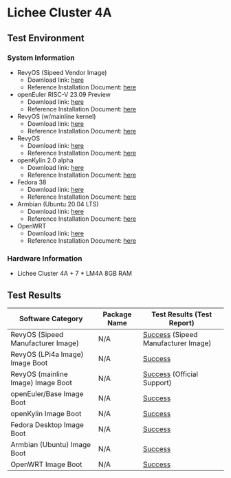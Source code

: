 # Lichee Cluster 4A

## Test Environment

### System Information

- RevyOS (Sipeed Vendor Image)
    - Download link: [here](https://dl.sipeed.com/shareURL/LICHEE/LicheeCluster4A/04_Firmware/lpi4a/bin)
    - Reference Installation Document: [here](https://wiki.sipeed.com/hardware/zh/lichee/th1520/lc4a/lc4a.html)
- openEuler RISC-V 23.09 Preview
    - Download link: [here](https://mirror.iscas.ac.cn/openeuler-sig-riscv/openEuler-RISC-V/preview/openEuler-23.09-V1-riscv64/lpi4a/)
    - Reference Installation Document: [here](https://revyos.github.io/)
- RevyOS (w/mainline kernel)
    - Download link: [here](https://mirror.iscas.ac.cn/revyos/extra/images/lpi4amain/20240127/)
    - Reference Installation Document: [here](https://revyos.github.io/)
- RevyOS
    - Download link: [here](https://mirror.iscas.ac.cn/revyos/extra/images/lpi4a/)
    - Reference Installation Document: [here](https://docs.revyos.dev/)
- openKylin 2.0 alpha
    - Download link: [here](https://www.openkylin.top/downloads/index-cn.html)
    - Reference Installation Document: [here](https://docs.openkylin.top/zh/%E7%A4%BE%E5%8C%BA%E5%BC%80%E5%8F%91%E6%8C%87%E5%8D%97/riscv%E4%B8%8A%E5%AE%89%E8%A3%85openKylin)
- Fedora 38
    - Download link: [here](https://openkoji.iscas.ac.cn/pub/dl/riscv/T-Head/th1520_light/images/)
    - Reference Installation Document: [here](https://fedoraproject.org/wiki/Architectures/RISC-V/T-Head)
- Armbian (Ubuntu 20.04 LTS)
    - Download link: [here](https://github.com/chainsx/armbian-riscv-build/tree/main)
    - Reference Installation Document: [here](https://github.com/chainsx/armbian-riscv-build/blob/main/doc/licheepi-4a-install-guide.md)
- OpenWRT
    - Download link: [here](https://github.com/chainsx/openwrt-th1520/releases)
    - Reference Installation Document: [here](https://github.com/chainsx/armbian-riscv-build/blob/main/doc/licheepi-4a-install-guide.md)

### Hardware Information

- Lichee Cluster 4A + 7 * LM4A 8GB RAM

## Test Results


| Software Category                  | Package Name | Test Results (Test Report)                        |
| ---------------------------------- | ------------ | ------------------------------------------------- |
| RevyOS (Sipeed Manufacturer Image) | N/A          | [Success][RevySipeed] (Sipeed Manufacturer Image) |
| RevyOS (LPi4a Image) Image Boot    | N/A          | [Success][RevyLPi]                                |
| RevyOS (mainline Image) Image Boot | N/A          | [Success][RevyOS] (Official Support)              |
| openEuler/Base Image Boot          | N/A          | [Success][oERV]                                   |
| openKylin Image Boot               | N/A          | [Success][oK]                                     |
| Fedora Desktop Image Boot          | N/A          | [Success][Fedora]                                 |
| Armbian (Ubuntu) Image Boot        | N/A          | [Success][Armbian]                                |
| OpenWRT Image Boot                 | N/A          | [Success][OpenWRT]                                |

[RevySipeed]: ./RevyOS/README_Sipeed.md
[RevyLPi]: ./RevyOS/README_lpi4a.md
[RevyOS]: ./RevyOS/README.md
[oERV]: ./openEuler/README.md
[oK]: ./openKylin/README.md
[Fedora]: ./Fedora/README.md
[Armbian]: ./Armbian/README.md
[OpenWRT]: ./OpenWRT/README.md
